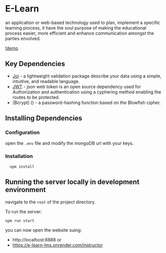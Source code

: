 # E-Learn

an application or web-based technology used to plan, implement a specific learning process,
it have the soul purpose of making the educational process easier, more efficient and enhance communication amongst the parties envolved.

[!demo]('public\img\sub-img\mainscreen.png')

## Key Dependencies

- [Joi](https://joi.dev/api/?v=17.9.1) - a lightweight validation package describe your data using a simple, intuitive, and readable language.
- [JWT](https://jwt.io/) - json web token is an open source dependency used for Authorization and authentication using a cyphering method enabling the routes to be protected.
- [Bcrypt] () - a password-hashing function based on the Blowfish cipher.

## Installing Dependencies

### Configuration

open the `.env` file and modify the mongoDB url with your keys.

### Installation

```
  npm install
```

## Running the server locally in development environment

navigate to the `root` of the project directory.

To run the server:

```
npm run start
```

you can now open the website suing:

- http://localhost:8888
  or
- https://e-learn-lms.onrender.com/instructor
